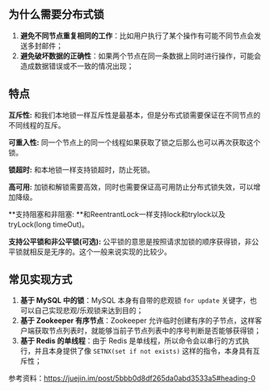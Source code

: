 ## 为什么需要分布式锁

1. **避免不同节点重复相同的工作**：比如用户执行了某个操作有可能不同节点会发送多封邮件；
2. **避免破坏数据的正确性**：如果两个节点在同一条数据上同时进行操作，可能会造成数据错误或不一致的情况出现；



## 特点

**互斥性:** 和我们本地锁一样互斥性是最基本，但是分布式锁需要保证在不同节点的不同线程的互斥。

**可重入性:**   同一个节点上的同一个线程如果获取了锁之后那么也可以再次获取这个锁。

**锁超时:** 和本地锁一样支持锁超时，防止死锁。

**高可用:**   加锁和解锁需要高效，同时也需要保证高可用防止分布式锁失效，可以增加降级。

**支持阻塞和非阻塞: **和ReentrantLock一样支持lock和trylock以及tryLock(long timeOut)。

**支持公平锁和非公平锁(可选):**  公平锁的意思是按照请求加锁的顺序获得锁，非公平锁就相反是无序的。这个一般来说实现的比较少。



## 常见实现方式

1. **基于 MySQL 中的锁**：MySQL 本身有自带的悲观锁 `for update` 关键字，也可以自己实现悲观/乐观锁来达到目的；
2. **基于 Zookeeper 有序节点**：Zookeeper 允许临时创建有序的子节点，这样客户端获取节点列表时，就能够当前子节点列表中的序号判断是否能够获得锁；
3. **基于 Redis 的单线程**：由于 Redis 是单线程，所以命令会以串行的方式执行，并且本身提供了像 `SETNX(set if not exists)` 这样的指令，本身具有互斥性；



参考资料：https://juejin.im/post/5bbb0d8df265da0abd3533a5#heading-0